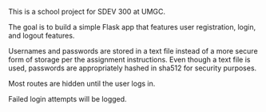 This is a school project for SDEV 300 at UMGC.  

The goal is to build a simple Flask app that features user registration, login, and logout features.  

Usernames and passwords are stored in a text file instead of a more secure form of storage per the assignment instructions.  Even though a text file is used, passwords are appropriately hashed in sha512 for security purposes.

Most routes are hidden until the user logs in.

Failed login attempts will be logged.
